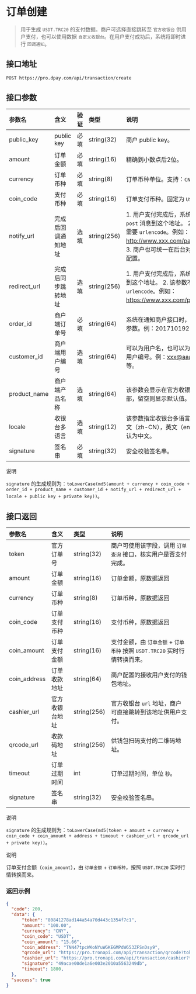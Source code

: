 # 订单创建

> 用于生成 `USDT.TRC20` 的支付数据。商户可选择直接跳转至 `官方收银台` 供用户支付，也可以使用数据 `自定义收银台`。在用户支付成功后，系统将即时进行 `回调通知`。



## 接口地址

```bash
POST https://pro.dpay.com/api/transaction/create
```



## 接口参数

| 参数名       | 含义               | 验证 | 类型        | 说明                                                         |
| :----------- | :----------------- | :--- | :---------- | :----------------------------------------------------------- |
| public_key   | public key         | 必填 | string(32)  | 商户 public key。                                            |
| amount       | 订单金额           | 必填 | string(16)  | 精确到小数点后2位。                                          |
| currency     | 订单币种           | 必填 | string(8)   | 订单币种单位。支持：`CNY`、`USD`。                           |
| coin_code    | 支付币种           | 必填 | string(16)  | 订单支付币种。固定为 `USDT`。                                |
| notify_url   | 完成后回调通知地址 | 选填 | string(256) | 1. 用户支付完成后，系统会发送一个 `post` 消息到这个地址。 2. 该参数不需要 `urlencode`。例如：http://www.xxx.com/pay_notify。 3. 商户也可统一在后台对该参数进行配置。 |
| redirect_url | 完成后同步跳转地址 | 选填 | string(256) | 1. 用户支付完成后，系统会自动跳转到这个地址。 2. 该参数不要 `urlencode`。例如：https://www.xxx.com/pay_return。 |
| order_id     | 商户端订单号       | 必填 | string(64)  | 系统在通知商户接口时，会带上这个参数。例：201710192541。     |
| customer_id  | 商户端用户编号     | 选填 | string(64)  | 可以为用户名，也可以为数据库中的用户编号。例：xxx@aaa.com，xxx等。 |
| product_name | 商户端产品名称     | 选填 | string(64)  | 该参数会显示在官方收银台页面顶部，留空则显示默认值。         |
| locale       | 收银台多语言       | 选填 | string(12)  | 该参数指定收银台多语言，支持：中文（zh-CN），英文（en-US），默认为中文。 |
| signature    | 签名串             | 必填 | string(32)  | 安全校验签名串。                                             |

说明

`signature` 的生成规则为：`toLowerCase(md5(amount + currency + coin_code + order_id + product_name + customer_id + notify_url + redirect_url + locale + public key + private key))`。



## 接口返回

| 参数名       | 含义           | 类型        | 说明                                                         |
| :----------- | :------------- | :---------- | :----------------------------------------------------------- |
| token        | 官方订单号     | string(32)  | 商户可使用该字段，调用 `订单查询` 接口，核实用户是否支付完成。 |
| amount       | 订单金额       | string(16)  | 订单金额，原数据返回                                         |
| currency     | 订单币种       | string(8)   | 订单币种，原数据返回                                         |
| coin_code    | 订单支付币种   | string(16)  | 支付币种，原数据返回                                         |
| coin_amount  | 订单支付金额   | string(16)  | 支付金额，由 `订单金额` + `订单币种` 按照 `USDT.TRC20` 实时行情转换而来。 |
| coin_address | 订单收款地址   | string(64)  | 商户配置的接收用户支付的钱包地址。                           |
| cashier_url  | 官方收银台地址 | string(256) | 官方收银台 `url` 地址，商户可直接跳转到该地址供用户支付。    |
| qrcode_url   | 收款码地址     | string(256) | 供钱包扫码支付的二维码地址。                                 |
| timeout      | 订单过期时间   | int         | 订单过期时间，单位 `秒`。                                    |
| signature    | 签名串         | string(32)  | 安全校验签名串。                                             |

说明

`signature` 的生成规则为：`toLowerCase(md5(token + amount + currency + coin_code + coin_amount + address + timeout + cashier_url + qrcode_url + private key))`。

说明

订单支付金额（`coin_amount`），由 `订单金额` + `订单币种`，按照 `USDT.TRC20` 实时行情转换而来。



### 返回示例

```json
{
  "code": 200,
  "data": {
      "token": "80841278ad144a54a70d443c1354f7c1",
      "amount": "100.00",
      "currency": "CNY",
      "coin_code": "USDT",
      "coin_amount": "15.66",
      "coin_address": "TNN47tpcWKoNYuWGKEGMPdW653ZFSnDsy9",
      "qrcode_url": "https://pro.tronapi.com/api/transaction/qrcode?token=80841278ad144a54a70d443c1354f7c1",
      "cashier_url": "https://pro.tronapi.com/api/transaction/cashier?token=80841278ad144a54a70d443c1354f7c1",
      "signature": "49acae00de1a6e003e2010a5563249db",
      "timeout": 1800,
  },
  "success": true
}
```